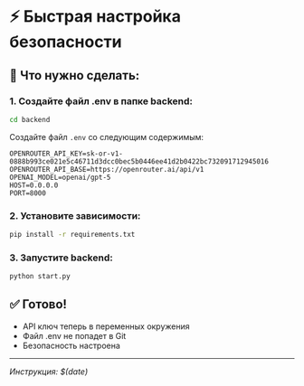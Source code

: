 # ⚡ Быстрая настройка безопасности

## 🔧 Что нужно сделать:

### 1. **Создайте файл .env в папке backend:**
```bash
cd backend
```

Создайте файл `.env` со следующим содержимым:
```env
OPENROUTER_API_KEY=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
OPENROUTER_API_BASE=https://openrouter.ai/api/v1
OPENAI_MODEL=openai/gpt-5
HOST=0.0.0.0
PORT=8000
```

### 2. **Установите зависимости:**
```bash
pip install -r requirements.txt
```

### 3. **Запустите backend:**
```bash
python start.py
```

## ✅ Готово!

- API ключ теперь в переменных окружения
- Файл .env не попадет в Git
- Безопасность настроена

---
*Инструкция: $(date)*
